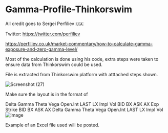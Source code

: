 # Gamma-Profile-Thinkorswim


All credit goes to Sergei Perfiliev 🇺🇦

Twitter: https://twitter.com/perfiliev


https://perfiliev.co.uk/market-commentary/how-to-calculate-gamma-exposure-and-zero-gamma-level/

Most of the calculation is done using his code, extra steps were taken to ensure data from Thinkorswim could be used. 

File is extracted from Thinkorswim platform with atttached steps shown.

![Screenshot (27)](https://user-images.githubusercontent.com/20246459/158068646-1246a0be-7803-4d90-b100-cddaf27c4700.png)


Make sure the layout is in the format of 

Delta	Gamma	Theta	Vega	Open.Int	LAST	LX	Impl Vol	BID	BX	ASK	AX	Exp	Strike	BID	BX	ASK	AX	Delta	Gamma	Theta	Vega	Open.Int	LAST	LX	Impl Vol
![image](https://user-images.githubusercontent.com/20246459/158068663-b64f634d-07b3-4654-8b7b-d2461c6eab95.png)


Example of an Excel file used will be posted. 
